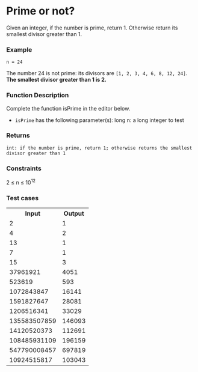 # Prime or not?

Given an integer, if the number is prime, return 1. Otherwise return its smallest divisor greater than 1.

 

### Example

    n = 24 

 

The number 24 is not prime: its divisors are ``[1, 2, 3, 4, 6, 8, 12, 24]``. **The smallest divisor greater than 1 is 2.**

 

### Function Description 

Complete the function isPrime in the editor below.

 

- ``isPrime`` has the following parameter(s): long n:  a long integer to test

### Returns

    int: if the number is prime, return 1; otherwise returns the smallest divisor greater than 1

 

### Constraints

2 ≤ n ≤ 10<sup>12</sup>

### Test cases

<table>
    <tr>
        <th>Input</th>
        <th>Output</th>
    </tr>
    <tr>
        <td>2</td>
        <td>1</td>
    </tr>
    <tr>
        <td>4</td>
        <td>2</td>
    </tr>
    <tr>
        <td>13</td>
        <td>1</td>
    </tr>
    <tr>
        <td>7</td>
        <td>1</td>
    </tr>
    <tr>
        <td>15</td>
        <td>3</td>
    </tr>
    <tr>
        <td>37961921</td>
        <td>4051</td>
    </tr>
    <tr>
        <td>523619</td>
        <td>593</td>
    </tr>
    <tr>
        <td>1072843847</td>
        <td>16141</td>
    </tr>
    <tr>
        <td>1591827647</td>
        <td>28081</td>
    </tr>
    <tr>
        <td>1206516341</td>
        <td>33029</td>
    </tr>
    <tr>
        <td>135583507859</td>
        <td>146093</td>
    </tr>
    <tr>
        <td>14120520373</td>
        <td>112691</td>
    </tr>
    <tr>
        <td>108485931109</td>
        <td>196159</td>
    </tr>
    <tr>
        <td>547790008457</td>
        <td>697819</td>
    </tr>
    <tr>
        <td>10924515817</td>
        <td>103043</td>
    </tr>
</table>